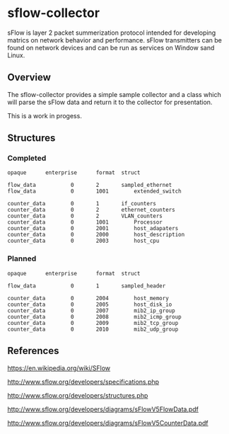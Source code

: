 # sflow-collector

sFlow is layer 2 packet summerization protocol intended for developing matrics on network behavior and performance. sFlow transmitters can be found on network devices and can be run as services on Window sand Linux. 

## Overview

The sflow-collector provides a simple sample collector and a class which will parse the sFlow data and return it to the collector for presentation. 

This is a work in progess.

## Structures

### Completed

```
opaque		enterprise		format	struct

flow_data			0		2		sampled_ethernet
flow_data			0		1001		extended_switch	

counter_data		0		1		if_counters
counter_data		0		2		ethernet_counters
counter_data		0		2		VLAN_counters
counter_data		0		1001		Processor
counter_data		0		2001		host_adapaters
counter_data		0		2000		host_description
counter_data		0		2003		host_cpu
```

### Planned

```
opaque		enterprise		format	struct

flow_data			0		1		sampled_header

counter_data		0		2004		host_memory
counter_data		0		2005		host_disk_io
counter_data		0		2007		mib2_ip_group
counter_data		0		2008		mib2_icmp_group
counter_data		0		2009		mib2_tcp_group
counter_data		0		2010		mib2_udp_group
```

## References

https://en.wikipedia.org/wiki/SFlow

http://www.sflow.org/developers/specifications.php

http://www.sflow.org/developers/structures.php

http://www.sflow.org/developers/diagrams/sFlowV5FlowData.pdf

http://www.sflow.org/developers/diagrams/sFlowV5CounterData.pdf


